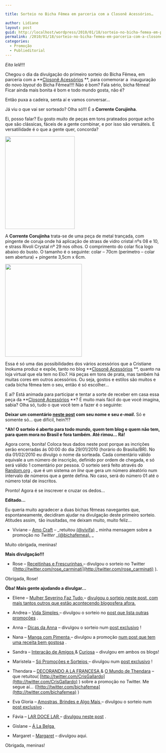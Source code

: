```yaml
---

title: Sorteio no Bicha Fêmea em parceria com a Closonê Acessórios…

author: Lidiane
layout: post
guid: http://localhost/wordpress/2010/01/18/sorteio-no-bicha-femea-em-parceria-com-a-closone-acessorios/
permalink: /2010/01/18/sorteio-no-bicha-femea-em-parceria-com-a-closone-acessorios/
categories:
  - Promoção
  - Publieditorial
---
```

_Eita lelê_!!!

Chegou o dia da divulgação do primeiro sorteio do Bicha Fêmea, em parceria com a **[Closonê Acessórios](http://closone.blogspot.com/) **, para comemorar a  inauguração do novo _layout_ do Bicha Fêmea!!!! Não é bom? Fala sério, bicha fêmea! Ficar ainda mais bonita é bom e todo mundo gosta, não é?

Então puxa a cadeira, senta aí e vamos conversar…

<!--more-->

Já viu o que vai ser sorteado? Olha só!!! É a **Corrente Corujinha**.

Ei, posso falar? Eu gosto muito de peças em tons prateados porque acho que são clássicas, fáceis de a gente combinar, e por isso são versáteis. E versatilidade é o que a gente quer, concorda?

[<img class="aligncenter size-medium wp-image-4129" title="1209B_(1)[1]" src="http://www.trololodemulher.com.br/blog/wp-content/uploads/2010/01/1209B_11-225x300.jpg" alt="" width="225" height="300" />](http://www.trololodemulher.com.br/blog/wp-content/uploads/2010/01/1209B_11.jpg)

A **Corrente Corujinha** trata-se de uma peça de metal trançada, com pingente de coruja onde há aplicação de strass de vidro cristal nºs 08 e 10, e strass Rivoli Crystal nº 29 nos olhos. O comprimento do colar fica logo abaixo do busto. O tamanho é o seguinte: colar &#8211; 70cm (perímetro &#8211; colar sem abertura) + pingente 3,5cm x 6cm.

[<img class="aligncenter size-medium wp-image-4130" title="1209B_(2)[1]" src="http://www.trololodemulher.com.br/blog/wp-content/uploads/2010/01/1209B_21-248x300.jpg" alt="" width="248" height="300" />](http://www.trololodemulher.com.br/blog/wp-content/uploads/2010/01/1209B_21.jpg)

Essa é só uma das possibilidades dos vários acessórios que a Cristiane Inokuma produz e expõe, tanto no blog **[Closonê Acessórios](http://closone.blogspot.com/) **, quanto na loja virtual que ela tem no Elo7. Há peças em tons de prata, mas também há muitas cores em outros acessórios. Ou seja, gostos e estilos são muitos e cada bicha fêmea tem o seu, então é só escolher…

E aí? Está animada para participar e tentar a sorte de receber em casa essa peça da **[Closonê Acessórios](http://closone.blogspot.com/) **? É muito mais fácil do que você imagina, sabia? Olha só, tudo o que você tem a fazer é o seguinte:

**Deixar um comentário <span style="text-decoration: underline;">neste post</span> com seu nome e seu _e-mail_.** Só e somente só… que difícil, hein?!?

***Ah! O sorteio é aberto para todo mundo, quem tem blog e quem não tem, para quem mora no Brasil e fora também. Até rimou… Rá!**

Agora corre, bonita! Coloca teus dados neste post porque as incrições serão encerradas ás 00:00 do dia 29/01/2010 (horário do Brasília/BR). No dia 01/02/2010 eu divulgo o nome da sorteada. Cada comentário válido equivale a um número de inscrição, definido por ordem de chegada, e só será válido 1 comentário por pessoa. O sorteio será feito através do [Random.org](http://www.random.org/) , que é um sistema _on line_ que gera um número aleatório num intervalo de números que a gente defina. No caso, será do número 01 até o número total de inscritos.

Pronto! Agora é se inscrever e cruzar os dedos…

**Editado…**

Eu queria muito agradecer a duas bichas fêmeas navegantes que, espontaneamente, decidiram ajudar na divulgação deste primeiro sorteio. Atitudes assim,  tão inusitadas, me deixam muito, muito feliz…

* Viviane – [Amo Craft](http://amocraft.blogspot.com/)  – _retuitou [(@vivifa)](http://twitter.com/vivifa) _ minha mensagem sobre a promoção no _Twitter_ _[(@bichafemea).](http://twitter.com/bichafemea) _

Muito obrigada, meninas!

**Mais divulgação!!!**

* Rose &#8211; [Receitinhas e Frescurinhas ](http://receitinhasefrescurinhas.blogspot.com/) &#8211; divulgou o sorteio no Twitter ([http://twitter.com/rose_carminati](http://twitter.com/rose_carminati) ).

Obrigada, Rose!

**Ôba! Mais gente ajudando a divulgar&#8230;**

* Eliene &#8211; [Mulher Severino Faz Tudo ](http://mulherseverino-faztudo.blogspot.com/) &#8211; [divulgou o sorteio neste post, com mais tantos outros que estão acontecendo blogosfera afora.](http://mulherseverino-faztudo.blogspot.com/2010/01/promocao-de-blogueiras.html) 

* Andrea &#8211; [Vida Simples ](http://helena-vidasimples.blogspot.com/) &#8211; divulgou o sorteio no [post que lista outras promoções](http://helena-vidasimples.blogspot.com/2010/01/mais-sorteios.html) .

* Anna – [Dicas da Anna](http://falecomanna.blogspot.com/)  – divulgou o sorteio num [post exclusivo](http://falecomanna.blogspot.com/2010/01/sorteio.html) !

* Nana &#8211; [Manga com Pimenta ](http://mangacompimenta.blogspot.com/2010/01/bolo-de-fuba-com-goiabada.html) &#8211; divulgou a promoção [num post que tem uma receita bem gostosa](http://mangacompimenta.blogspot.com/2010/01/bolo-de-fuba-com-goiabada.html) .

* Sandra &#8211; [Interação de Amigos ](http://sandrarandrade7.blogspot.com/) & [Curiosa](http://sandraandrade8.blogspot.com/)  &#8211; divulgou em ambos os blogs!

* Maristela &#8211; [Só Promoções e Sorteios ](http://so-promocoes-e-sorteios.arteblog.com.br/) &#8211; divulgou num [post exclusivo](http://so-promocoes-e-sorteios.arteblog.com.br/247764/Sorteio-no-Bicha-Femea/) !

* Thendara &#8211; [DECORANDO A LA FRANCESA ](http://decorando-a-la-francesa.blogspot.com/) & [O Mundo de Thendara](http://omundodethendara.blogspot.com/)  &#8211; que retuitou( [http://twitter.com/CrisGallardo](http://twitter.com/CrisGallardo) ) sobre a promoção no Twitter. Me segue aí&#8230; ([http://twitter.com/bichafemea](http://twitter.com/bichafemea) )

* Eva Gloria &#8211; [Amostras, Brindes e Algo Mais ](http://amo-brindesealgomais.blogspot.com/) &#8211; divulgou o sorteio num [post exclusivo](http://amo-brindesealgomais.blogspot.com/2010/01/sorteio-no-bicha-femea.html) .

* Fávia &#8211; [LAR DOCE LAR ](http://minhacasaminhafamilia.blogspot.com/) &#8211; [divulgou neste post](http://minhacasaminhafamilia.blogspot.com/2010/01/flash-da-obra-e-selinhos-com-homenagem.html) .

* Gislane &#8211; [Á La Belga ](http://gislane.wordpress.com/) 

* Margaret &#8211; [Margaret](http://www.margaretss.com.br)  &#8211; divulgou aqui.

Obrigada, meninas!